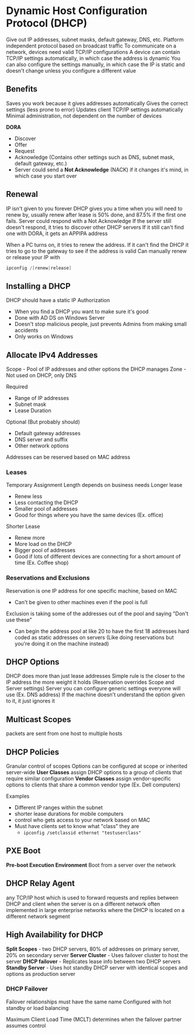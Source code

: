 # Dynamic Host Configuration Protocol (DHCP)
Give out IP addresses, subnet masks, default gateway, DNS, etc.
Platform independent protocol based on broadcast traffic
To communicate on a network, devices need valid TCP/IP configurations
A device can contain TCP/IP settings automatically, in which case the address is dynamic
You can also configure the settings manually, in which case the IP is static and doesn't change unless you configure a different value

## Benefits
Saves you work because it gives addresses automatically
Gives the correct settings (less prone to error)
Updates client TCP/IP settings automatically
Minimal administration, not dependent on the number of devices

**DORA**
- Discover
- Offer
- Request
- Acknowledge (Contains other settings such as DNS, subnet mask, default gateway, etc.)
- Server could send a **Not Acknowledge** (NACK) if it changes it's mind, in which case you start over

## Renewal
IP isn't given to you forever
DHCP gives you a time when you will need to renew by, usually renew after lease is 50% done, and 87.5% if the first one fails.
Server could respond with a Not Acknowledge
If the server still doesn't respond, it tries to discover other DHCP servers
If it still can't find one with DORA, it gets an APPIPA address

When a PC turns on, it tries to renew the address. If it can't find the DHCP it tries to go to the gateway to see if the address is valid
Can manually renew or release your IP with
```PowerShell
ipconfig /[renew|release]
```

## Installing a DHCP
DHCP should have a static IP
Authorization
- When you find a DHCP you want to make sure it's good
- Done with AD DS on Windows Server
- Doesn't stop malicious people, just prevents Admins from making small accidents
- Only works on Windows

## Allocate IPv4 Addresses
Scope - Pool of IP addresses and other options the DHCP manages
Zone - Not used on DHCP, only DNS

Required
- Range of IP addresses
- Subnet mask
- Lease Duration

Optional (But probably should)
- Default gateway addresses
- DNS server and suffix
- Other network options

Addresses can be reserved based on MAC address

### Leases
Temporary Assignment
Length depends on business needs
Longer lease
- Renew less
- Less contacting the DHCP
- Smaller pool of addresses
- Good for things where you have the same devices (Ex. office)

Shorter Lease
- Renew more
- More load on the DHCP
- Bigger pool of addresses
- Good if lots of different devices are connecting for a short amount of time (Ex. Coffee shop)

### Reservations and Exclusions
Reservation is one IP address for one specific machine, based on MAC
- Can't be given to other machines even if the pool is full

Exclusion is taking some of the addresses out of the pool and saying "Don't use these"
- Can begin the address pool at like 20 to have the first 18 addresses hard coded as static addresses on servers (Like doing reservations but you're doing it on the machine instead)

## DHCP Options
DHCP does more than just lease addresses
Simple rule is the closer to the IP address the more weight it holds (Reservation overrides Scope and Server settings)
Server you can configure generic settings everyone will use (Ex. DNS address)
If the machine doesn't understand the option given to it, it just ignores it

## Multicast Scopes
packets are sent from one host to multiple hosts

## DHCP Policies
Granular control of scopes
Options can be configured at scope or inherited server-wide
**User Classes** assign DHCP options to a group of clients that require similar configuration
**Vendor Classes** assign vendor-specific options to clients that share a common vendor type (Ex. Dell computers)

Examples
- Different IP ranges within the subnet
- shorter lease durations for mobile computers
- control who gets access to your network based on MAC
- Must have clients set to know what "class" they are
	- `ipconfig /setclassid ethernet "testuserclass"`

## PXE Boot
**Pre-boot Execution Environment**
Boot from a server over the network

## DHCP Relay Agent
any TCP/IP host which is used to forward requests and replies between DHCP and client when the server is on a different network
often implemented in large enterprise networks where the DHCP is located on a different network segment

## High Availability for DHCP
**Split Scopes** - two DHCP servers, 80% of addresses on primary server, 20% on secondary server
**Server Cluster** - Uses failover cluster to host the server
**DHCP failover** - Replicates lease info between two DHCP servers
**Standby Server** - Uses hot standby DHCP server with identical scopes and options as production server

### DHCP Failover
Failover relationships must have the same name
Configured with hot standby or load balancing

Maximum Client Load Time (MCLT) determines when the failover partner assumes control
